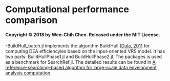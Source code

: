 # Computational performance comparison
 #### Copyright © 2018 by Wen-Chih Chen.  Released under the MIT License.
 
-BuildHull_batch.jl implements the algorithm BuildHull ([Dula, 2011](https://doi.org/10.1287/ijoc.1100.0400) for computing DEA efficiencyies based on the input-oriented VRS model. It has two parts: BuildHullPhase1.jl and BuildHullPhase2.jl. The packages is used as a benchmark for SearchRef.jl. The detailed results can be found in [A reference-searching–based algorithm for large-scale data envelopment analysis computation](https://arxiv.org/abs/1710.10482/). 
